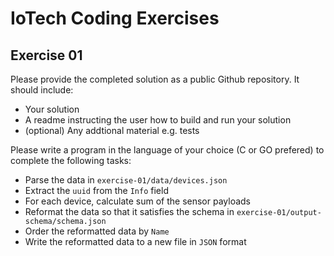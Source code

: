 # IoTech Coding Exercises

## Exercise 01

Please provide the completed solution as a public Github repository. It should include:
- Your solution
- A readme instructing the user how to build and run your solution
- (optional) Any addtional material e.g. tests

Please write a program in the language of your choice (C or GO prefered) to complete the following tasks:

- Parse the data in `exercise-01/data/devices.json`
- Extract the `uuid` from the `Info` field
- For each device, calculate sum of the sensor payloads
- Reformat the data so that it satisfies the schema in `exercise-01/output-schema/schema.json`
- Order the reformatted data by `Name`
- Write the reformatted data to a new file in `JSON` format
